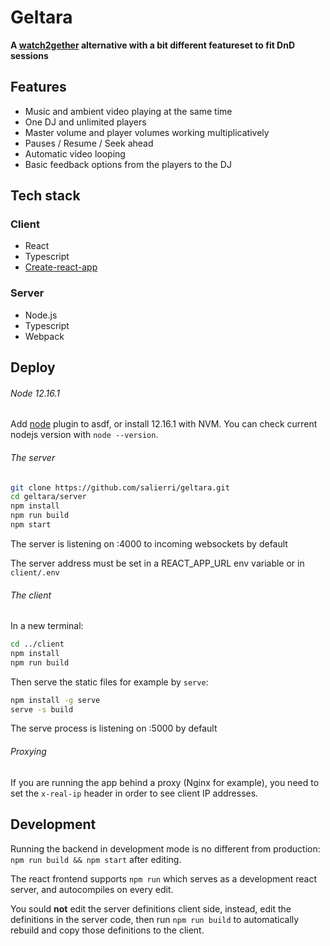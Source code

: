# Geltara

**A [watch2gether](https://www.watch2gether.com/) alternative with a bit different featureset to fit DnD sessions**

## Features

- Music and ambient video playing at the same time
- One DJ and unlimited players
- Master volume and player volumes working multiplicatively
- Pauses / Resume / Seek ahead
- Automatic video looping
- Basic feedback options from the players to the DJ

## Tech stack

### Client

- React
- Typescript
- [Create-react-app](https://github.com/facebook/create-react-app)

### Server

- Node.js
- Typescript
- Webpack

## Deploy

###### Node 12.16.1

Add [node](https://github.com/asdf-vm/asdf-nodejs) plugin to asdf, or install 12.16.1 with NVM. You can check current nodejs version with `node --version`. 

###### The server

```bash
git clone https://github.com/salierri/geltara.git
cd geltara/server
npm install
npm run build
npm start
```

The server is listening on :4000 to incoming websockets by default

The server address must be set in a REACT_APP_URL env variable or in `client/.env`

###### The client

In a new terminal:

```bash
cd ../client
npm install
npm run build
```

Then serve the static files for example by `serve`:

```bash
npm install -g serve
serve -s build
```

The serve process is listening on :5000 by default

###### Proxying

If you are running the app behind a proxy (Nginx for example), you need to set the `x-real-ip` header in order to see client IP addresses.

## Development

Running the backend in development mode is no different from production: `npm run build && npm start` after editing.

The react frontend supports `npm run` which serves as a development react server, and autocompiles on every edit.

You sould __not__ edit the server definitions client side, instead, edit the definitions in the server code, then run `npm run build` to automatically rebuild and copy those definitions to the client.
